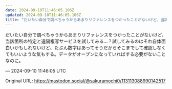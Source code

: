 ```yaml
---
date: 2024-09-10T11:46:05.106Z
updated: 2024-09-10T11:46:05.106Z
title: "だいたい自分で調べちゃうからあまりリファレンスをつかったことがないけど、当該箇所[...]"
---
```


<p>だいたい自分で調べちゃうからあまりリファレンスをつかったことがないけど、当該箇所の特定と遠隔複写サービスを試してみる…？試してみるのはそれ自体面白いかもしれないけど、たぶん数字はあってそうだからそこまでして確認しなくてもいいような気もする。データがオープンになっていればする必要がないことなのに。</p>

&mdash; 2024-09-10 11:46:05 UTC

Original URL: https://mastodon.social/@sakuramochi0/113113088990142517
